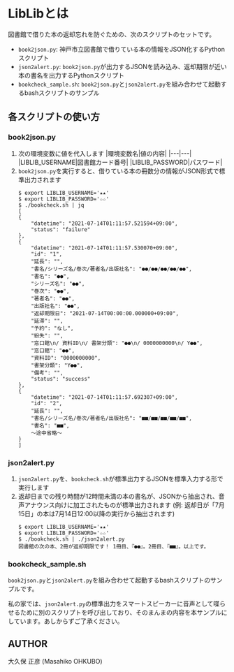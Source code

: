 # LibLibとは

図書館で借りた本の返却忘れを防ぐための、次のスクリプトのセットです。

- `book2json.py`: 神戸市立図書館で借りている本の情報をJSON化するPythonスクリプト
- `json2alert.py`: `book2json.py`が出力するJSONを読み込み、返却期限が近い本の書名を出力するPythonスクリプト
- `bookcheck_sample.sh`: `book2json.py`と`json2alert.py`を組み合わせて起動するbashスクリプトのサンプル

## 各スクリプトの使い方

### book2json.py

1. 次の環境変数に値を代入します
	|環境変数名|値の内容|
	|---|---|
	|LIBLIB_USERNAME|図書館カード番号|
	|LIBLIB_PASSWORD|パスワード|
2. `book2json.py`を実行すると、借りている本の冊数分の情報がJSON形式で標準出力されます
	```
	$ export LIBLIB_USERNAME='★★'
	$ export LIBLIB_PASSWORD='☆☆'
	$ ./bookcheck.sh | jq
	[
	{
		"datetime": "2021-07-14T01:11:57.521594+09:00",
		"status": "failure"
	},
	{
		"datetime": "2021-07-14T01:11:57.530070+09:00",
		"id": "1",
		"延長": "",
		"書名/シリーズ名/巻次/著者名/出版社名": "●●/●●/●●/●●/●●",
		"書名": "●●",
		"シリーズ名": "●●",
		"巻次": "●●",
		"著者名": "●●",
		"出版社名": "●●",
		"返却期限日": "2021-07-14T00:00:00.000000+09:00",
		"延滞": "",
		"予約": "なし",
		"紛失": "",
		"窓口館\n/ 資料ID\n/ 書架分類": "●●\n/ 0000000000\n/ Y●●",
		"窓口館": "●●",
		"資料ID": "0000000000",
		"書架分類": "Y●●",
		"備考": "",
		"status": "success"
	},
	{
		"datetime": "2021-07-14T01:11:57.692307+09:00",
		"id": "2",
		"延長": "",
		"書名/シリーズ名/巻次/著者名/出版社名": "■■/■■/■■/■■/■■",
		"書名": "■■",
		〜途中省略〜
	}
	]
	```

### json2alert.py

1. `json2alert.py`を、`bookcheck.sh`が標準出力するJSONを標準入力する形で実行します
2. 返却日までの残り時間が12時間未満の本の書名が、JSONから抽出され、音声アナウンス向けに加工されたものが標準出力されます (例: 返却日が「7月15日」の本は7月14日12:00以降の実行から抽出されます)
	```
	$ export LIBLIB_USERNAME='★★'
	$ export LIBLIB_PASSWORD='☆☆'
	$ ./bookcheck.sh | ./json2alert.py 
	図書館の次の本、2冊が返却期限です！ 1冊目、『●●』。2冊目、『■■』。以上です。
	```

### bookcheck_sample.sh

`book2json.py`と`json2alert.py`を組み合わせて起動するbashスクリプトのサンプルです。

私の家では、`json2alert.py`の標準出力をスマートスピーカーに音声として喋らせるために別のスクリプトを呼び出しており、そのまんまの内容を本サンプルにしています。あしからずご了承ください。

## AUTHOR

大久保 正彦 (Masahiko OHKUBO)

